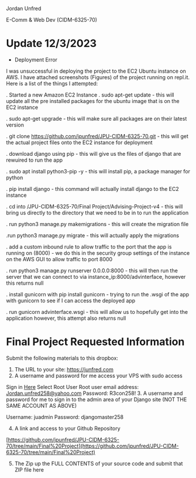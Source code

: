 Jordan Unfred

E-Comm & Web Dev (CIDM-6325-70)

# Update 12/3/2023
- Deployment Error

I was unsuccessful in deploying the project to the EC2 Ubuntu instance on AWS. I have attached screenshots (Figures) of the project running on repl.it. Here is a list of the things I attempted:

.  Started a new Amazon EC2 Instance
. sudo apt-get update - this will update all the pre installed packages for the ubuntu image that is on the EC2 instance

. sudo apt-get upgrade - this will make sure all packages are on their latest version

.  git clone  https://github.com/jpunfred/JPU-CIDM-6325-70.git - this will get the actual project files onto the EC2 instance for deployment 

. download django using pip - this will give us the files of django that are rewuired to run the app 

. sudo apt install python3-pip -y - this will install pip, a package manager for python

. pip install django - this command will actually install django to the EC2 instance 

. cd into /JPU-CIDM-6325-70/Final Project/Advising-Project-v4 - this will bring us directly to the directory that we need to be in to run the application

. run python3 manage.py makemigrations - this will create the migration file

.run python3 manage.py migrate - this will actually apply the migrations

. add a custom inbound rule to allow traffic to the port that the app is running on (8000) - we do this in the security group settings of the instance on the AWS
	GUI to allow traffic to port 8000
 
.  run python3 manage.py runserver 0.0.0.0:8000 - this will then run the server that we can connect to via instance_ip:8000/advinterface, however this returns null

. install gunicorn with pip install gunicorn - trying to run the .wsgi of the app with gunicorn to see if I can access the deployed app

. run gunicorn advinterface.wsgi - this will allow us to hopefully get into the application however, this attempt also returns null

# Final Project Requested Information

Submit the following materials to this dropbox:

1. The URL to your site: https://junfred.com
2. A username and password for me access your VPS with sudo access

 Sign in [Here](https://signin.aws.amazon.com/signin?redirect_uri=https%3A%2F%2Fus-east-2.console.aws.amazon.com%2Fec2%2Fhome%3Fregion%3Dus-east-2%26state%3DhashArgs%2523ConnectToInstance%253AinstanceId%253Di-04dc466cb6bb7606e%26isauthcode%3Dtrue&client_id=arn%3Aaws%3Aiam%3A%3A015428540659%3Auser%2Fec2&forceMobileApp=0&code_challenge=YGvjSbVLLLloO1JWx0dt2Bb8ObXC-d4cdqMlqUFxvrY&code_challenge_method=SHA-256)
 Select Root User
 Root user email address: [Jordan.unfred258@yahoo.com](mailto:Jordan.unfred258@yahoo.com)
 Password: R3con258!
3. A username and password for me to sign in to the admin area of your Django site (NOT THE SAME ACCOUNT AS ABOVE)

 Username: juadmin
 Password: djangomaster258


4. A link and access to your Github Repository

[https://github.com/jpunfred/JPU-CIDM-6325-70/tree/main/Final%20Project](https://github.com/jpunfred/JPU-CIDM-6325-70/tree/main/Final%20Project)


5. The Zip up the FULL CONTENTS of your source code and submit that ZIP file here
